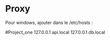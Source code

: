 # Proxy
Pour windows, ajouter dans le /etc/hosts :

#Project_one
127.0.0.1 api.local
127.0.0.1 db.local
